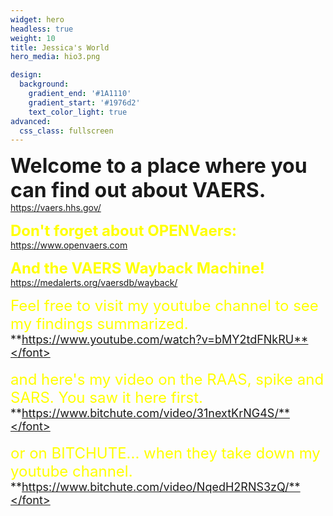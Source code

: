 ```yaml
---
widget: hero
headless: true
weight: 10
title: Jessica's World
hero_media: hio3.png

design:
  background:
    gradient_end: '#1A1110'
    gradient_start: '#1976d2'
    text_color_light: true
advanced:
  css_class: fullscreen
---
```

<font size ="6">**Welcome to a place where you can find out about VAERS.**</font> https://vaers.hhs.gov/

<font size="5" color = "yellow">**Don't forget about OPENVaers:**</font> https://www.openvaers.com

<font size="5" color = "yellow">**And the VAERS Wayback Machine!**</font> https://medalerts.org/vaersdb/wayback/

<font size="5" color = "yellow"> Feel free to visit my youtube channel to see my findings summarized.</font>
<font size ="4">**https://www.youtube.com/watch?v=bMY2tdFNkRU**</font>

<font size="5" color = "yellow"> and here's my video on the RAAS, spike and SARS. You saw it here first.</font>
<font size ="4">**https://www.bitchute.com/video/31nextKrNG4S/**</font>

<font size="5" color = "yellow"> or on BITCHUTE... when they take down my youtube channel.</font>
<font size ="4">**https://www.bitchute.com/video/NqedH2RNS3zQ/**</font>